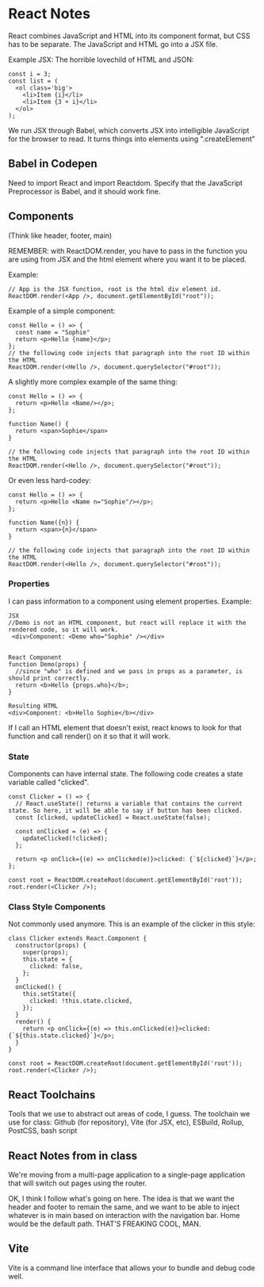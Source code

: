 # React Notes
React combines JavaScript and HTML into its component format, but CSS has to be separate. The JavaScript and HTML go into a JSX file.

Example JSX: The horrible lovechild of HTML and JSON:
```
const i = 3;
const list = (
  <ol class='big'>
    <li>Item {i}</li>
    <li>Item {3 + i}</li>
  </ol>
);
```
We run JSX through Babel, which converts JSX into intelligible JavaScript for the browser to read. It turns things into elements using ".createElement"

## Babel in Codepen
Need to import React and import Reactdom.
Specify that the JavaScript Preprocessor is Babel, and it should work fine.

## Components
(Think like header, footer, main)

REMEMBER: with ReactDOM.render, you have to pass in the function you are using from JSX and the html element where you want it to be placed.

Example:
```
// App is the JSX function, root is the html div element id.
ReactDOM.render(<App />, document.getElementById("root"));
```

Example of a simple component:
```
const Hello = () => {
  const name = "Sophie"
  return <p>Hello {name}</p>;  
};
// the following code injects that paragraph into the root ID within the HTML
ReactDOM.render(<Hello />, document.querySelector("#root"));
```

A slightly more complex example of the same thing:
```
const Hello = () => {
  return <p>Hello <Name/></p>;  
};

function Name() {
  return <span>Sophie</span>
}

// the following code injects that paragraph into the root ID within the HTML
ReactDOM.render(<Hello />, document.querySelector("#root"));
```

Or even less hard-codey:
```
const Hello = () => {
  return <p>Hello <Name n="Sophie"/></p>;  
};

function Name({n}) {
  return <span>{n}</span>
}

// the following code injects that paragraph into the root ID within the HTML
ReactDOM.render(<Hello />, document.querySelector("#root"));
```

### Properties

I can pass information to a component using element properties. Example:

```
JSX
//Demo is not an HTML component, but react will replace it with the rendered code, so it will work.
 <div>Component: <Demo who="Sophie" /></div>


React Component
function Demo(props) {
  //since "who" is defined and we pass in props as a parameter, is should print correctly.
  return <b>Hello {props.who}</b>;
}

Resulting HTML
<div>Component: <b>Hello Sophie</b></div>
```
If I call an HTML element that doesn't exist, react knows to look for that function and call render() on it so that it will work.

### State
Components can have internal state. The following code creates a state variable called "clicked".

```
const Clicker = () => {
  // React.useState() returns a variable that contains the current state. So here, it will be able to say if button has been clicked.
  const [clicked, updateClicked] = React.useState(false);

  const onClicked = (e) => {
    updateClicked(!clicked);
  };

  return <p onClick={(e) => onClicked(e)}>clicked: {`${clicked}`}</p>;
};

const root = ReactDOM.createRoot(document.getElementById('root'));
root.render(<Clicker />);
```

### Class Style Components
Not commonly used anymore. This is an example of the clicker in this style:
```
class Clicker extends React.Component {
  constructor(props) {
    super(props);
    this.state = {
      clicked: false,
    };
  }
  onClicked() {
    this.setState({
      clicked: !this.state.clicked,
    });
  }
  render() {
    return <p onClick={(e) => this.onClicked(e)}>clicked: {`${this.state.clicked}`}</p>;
  }
}

const root = ReactDOM.createRoot(document.getElementById('root'));
root.render(<Clicker />);
```

## React Toolchains
Tools that we use to abstract out areas of code, I guess.
The toolchain we use for class: Github (for repository), Vite (for JSX, etc), ESBuild, Rollup, PostCSS, bash script


## React Notes from in class
We're moving from a multi-page application to a single-page application that will switch out pages using the router.

OK, I think I follow what's going on here. The idea is that we want the header and footer to remain the same, and we want to be able to inject whatever is in main based on interaction with the navigation bar. Home would be the default path. THAT'S FREAKING COOL, MAN.

## Vite
Vite is a command line interface that allows your to bundle and debug code well.